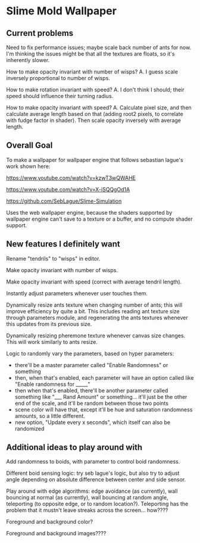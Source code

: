 # Slime Mold Wallpaper

## Current problems

Need to fix performance issues; maybe scale back number of ants for now. I'm thinking the issues might be that all the textures are floats, so it's inherently slower.

How to make opacity invariant with number of wisps?
A. I guess scale inversely proportional to number of wisps.

How to make rotation invariant with speed? 
A. I don't think I should; their speed should influence their turning radius.

How to make opacity invariant with speed? 
A. Calculate pixel size, and then calculate average length based on that (adding root2 pixels, to correlate with fudge factor in shader).
Then scale opacity inversely with average length.

## Overall Goal

To make a wallpaper for wallpaper engine that follows sebastian lague's work shown here:

https://www.youtube.com/watch?v=kzwT3wQWAHE

https://www.youtube.com/watch?v=X-iSQQgOd1A

https://github.com/SebLague/Slime-Simulation

Uses the web wallpaper engine, because the shaders supported by wallpaper engine can't save to a texture or a buffer, and no compute shader support.

## New features I definitely want

Rename "tendrils" to "wisps" in editor.

Make opacity invariant with number of wisps.

Make opacity invariant with speed (correct with average tendril length).

Instantly adjust parameters whenever user touches them.

Dynamically resize ants texture when changing number of ants; this will improve efficiency by quite a bit.
This includes reading ant texture size through parameters module, and regenerating the ants textures
whenever this updates from its previous size.

Dynamically resizing pheremone texture whenever canvas size changes. This will work similarly to ants resize.

Logic to randomly vary the parameters, based on hyper parameters:

* there'll be a master parameter called "Enable Randomness" or something
* then, when that's enabled, each parameter will have an option called like "Enable randomness for _____"
* then when that's enabled, there'll be another parameter called something like "___ Rand Amount" or something... it'll just be the other end of the scale, and it'll be random between those two points
* scene color will have that, except it'll be hue and saturation randomness amounts, so a little different.
* new option, "Update every x seconds", which itself can also be randomized

## Additional ideas to play around with

Add randomness to boids, with parameter to control boid randomness.

Different boid sensing logic: try seb lague's logic, but also try to adjust angle depending on absolute difference between center and side sensor.

Play around with edge algorithms: edge avoidance (as currently), wall bouncing at normal (as currently), 
wall bouncing at random angle, teleporting (to opposite edge, or to random location?).
Teleporting has the problem that it mustn't leave streaks across the screen... how????

Foreground and background color?

Foreground and background images????
